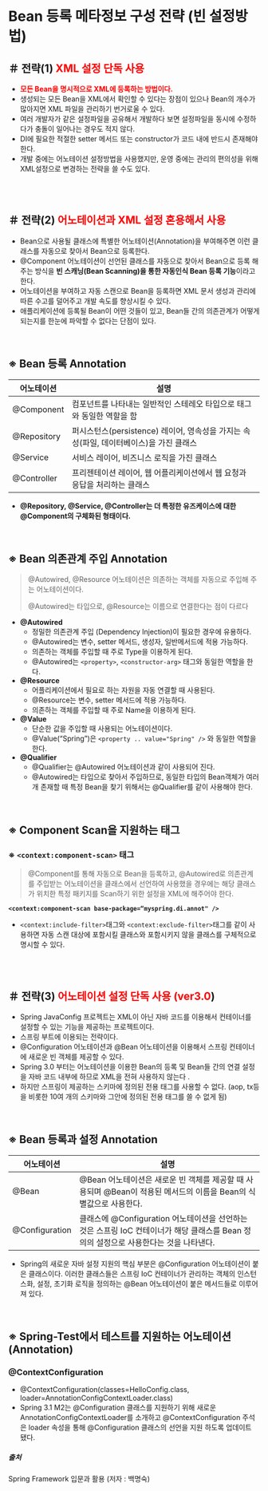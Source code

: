 # Bean 등록 메타정보 구성 전략 (빈 설정방법)



## ＃ 전략(1) <Span style="color : red">XML 설정 단독 사용</span> 

- <Span style="color : red">**모든 Bean을 명시적으로 XML에 등록하는 방법이다.**</span>
-  생성되는 모든 Bean을 XML에서 확인할 수 있다는 장점이 있으나 Bean의 개수가 많아지면 XML 파일을 관리하기 번거로울 수 있다.
- 여러 개발자가 같은 설정파일을 공유해서 개발하다 보면 설정파일을 동시에 수정하다가 충돌이 일어나는 경우도 적지 않다.
- DI에 필요한 적절한 setter 메서드 또는 constructor가 코드 내에 반드시 존재해야 한다.
- 개발 중에는 어노테이션 설정방법을 사용했지만, 운영 중에는 관리의 편의성을 위해 XML설정으로 변경하는 전략을 쓸 수도 있다.

<br/><br/>

## ＃ 전략(2) <Span style="color : red">어노테이션과 XML 설정 혼용해서 사용</span>

- Bean으로 사용될 클래스에 특별한 어노테이션(Annotation)을 부여해주면 이런 클래스를 자동으로 찾아서 Bean으로 등록한다.
- @Component 어노테이션이 선언된 클래스를 자동으로 찾아서 Bean으로 등록 해주는 방식을 **빈 스캐닝(Bean Scanning)을 통한 자동인식 Bean 등록 기능**이라고 한다.
- 어노테이션을 부여하고 자동 스캔으로 Bean을 등록하면 XML 문서 생성과 관리에 따른 수고를 덜어주고 개발 속도를 향상시킬 수 있다.
- 애플리케이션에 등록될 Bean이 어떤 것들이 있고, Bean들 간의 의존관계가 어떻게 되는지를 한눈에 파악할 수 없다는 단점이 있다.

<br/>

## ※ Bean 등록 Annotation

| 어노테이션  | 설명                                                         |
| ----------- | ------------------------------------------------------------ |
| @Component  | 컴포넌트를 나타내는 일반적인 스테레오 타입으로 태그와 동일한 역할을 함 |
| @Repository | 퍼시스턴스(persistence) 레이어, 영속성을 가지는 속성(파일, 데이터베이스)을 가진 클래스 |
| @Service    | 서비스 레이어, 비즈니스 로직을 가진 클래스                   |
| @Controller | 프리젠테이션 레이어, 웹 어플리케이션에서 웹 요청과 응답을 처리하는 클래스 |

- **@Repository, @Service, @Controller는 더 특정한 유즈케이스에 대한 @Component의 구체화된 형태이다.**

<br/>

## ※ Bean 의존관계 주입 Annotation

> @Autowired, @Resource 어노테이션은 의존하는 객체를 자동으로 주입해 주는 어노테이션이다. 
>
> @Autowired는 타입으로, @Resource는 이름으로 연결한다는 점이 다르다

- **@Autowired**
  - 정밀한 의존관계 주입 (Dependency Injection)이 필요한 경우에 유용하다.
  - @Autowired는 변수, setter 메서드, 생성자, 일반메서드에 적용 가능하다.
  - 의존하는 객체를 주입할 때 주로 Type을 이용하게 된다.
  - @Autowired는 `<property>`, `<constructor-arg>`  태그와 동일한 역할을 한다.
- **@Resource**
  - 어플리케이션에서 필요로 하는 자원을 자동 연결할 때 사용된다.
  - @Resource는 변수, setter 메서드에 적용 가능하다.
  - 의존하는 객체를 주입할 때 주로 Name을 이용하게 된다.
- **@Value**
  - 단순한 값을 주입할 때 사용되는 어노테이션이다. 
  - @Value(“Spring”)은 `<property .. value="Spring" />`  와 동일한 역할을 한다.
- **@Qualifier**
  - @Qualifier는 @Autowired 어노테이션과 같이 사용되어 진다.
  - @Autowired는 타입으로 찾아서 주입하므로, 동일한 타입의 Bean객체가 여러 개 존재할 때 특정 Bean을 찾기 위해서는 @Qualifier를 같이 사용해야 한다.

<br/>

## ※ Component Scan을 지원하는 태그

### 	※ `<context:component-scan>` 태그

> @Component를 통해 자동으로 Bean을 등록하고, @Autowired로 의존관계를 주입받는 어노테이션을 클래스에서 선언하여 사용했을 경우에는 해당 클래스가 위치한 특정 패키지를 Scan하기 위한 설정을 XML에 해주어야 한다.

**`<context:component-scan base-package=“myspring.di.annot" />`**

- `<context:include-filter>`태그와 `<context:exclude-filter>`태그를 같이 사용하면 자동 스캔 대상에 포함시킬 클래스와 포함시키지 않을 클래스를 구체적으로 명시할 수 있다.

<br/><br/>

## ＃ 전략(3) <Span style="color : red">어노테이션 설정 단독 사용 (ver3.0</span>) 

- Spring JavaConfig 프로젝트는 XML이 아닌 자바 코드를 이용해서 컨테이너를 설정할 수 있는 기능을 제공하는 프로젝트이다.
- 스프링 부트에 이용되는 전략이다.
- @Configuration 어노테이션과 @Bean 어노테이션을 이용해서 스프링 컨테이너에 새로운 빈 객체를 제공할 수 있다.
- Spring 3.0 부터는 어노테이션을 이용한 Bean의 등록 및 Bean들 간의 연결 설정을 자바 코드 내부에 하므로 XML을 전혀 사용하지 않는다 .
- 하지만 스프링이 제공하는 스키마에 정의된 전용 태그를 사용할 수 없다. (aop, tx등을 비롯한 10여 개의 스키마와 그안에 정의된 전용 태그를 쓸 수 없게 됨)



<br/>

## ※ Bean 등록과 설정 Annotation

| 어노테이션     | 설명                                                         |
| -------------- | ------------------------------------------------------------ |
| @Bean          | @Bean 어노테이션은 새로운 빈 객체를 제공할 때 사용되며 @Bean이 적용된 메서드의 이름을 Bean의 식별값으로 사용한다. |
| @Configuration | 클래스에 @Configuration 어노테이션을 선언하는 것은 스프링 IoC 컨테이너가 해당 클래스를 Bean 정의의 설정으로 사용한다는 것을 나타낸다. |

- Spring의 새로운 자바 설정 지원의 핵심 부분은 @Configuration 어노테이션이 붙은 클래스이다. 이러한 클래스들은 스프링 IoC 컨테이너가 관리하는 객체의 인스턴스화, 설정, 초기화 로직을 정의하는 @Bean 어노테이션이 붙은 메서드들로 이루어져 있다. 

<br/>



## ※ Spring-Test에서 테스트를 지원하는 어노테이션(Annotation)

### @ContextConfiguration

- @ContextConfiguration(classes=HelloConfig.class, loader=AnnotationConfigContextLoader.class)
- Spring 3.1 M2는 @Configuration 클래스를 지원하기 위해 새로운 AnnotationConfigContextLoader를 소개하고 @ContextConfiguration 주석은 loader 속성을 통해 @Configuration 클래스의 선언을 지원 하도록 업데이트 됐다.











##### 출처

Spring Framework 입문과 활용 (저자 : 백명숙)

